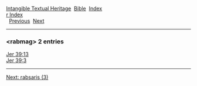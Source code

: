 [Intangible Textual Heritage](../../index)  [Bible](../index) 
[Index](index)   
[r Index](_r_)  
  [Previous](c09082)  [Next](c09084) 

------------------------------------------------------------------------

### &lt;rabmag&gt; 2 entries

[Jer 39:13](../kjv/jer039.htm#013)  
[Jer 39:3](../kjv/jer039.htm#003)  

------------------------------------------------------------------------

[Next: rabsaris (3)](c09084)

